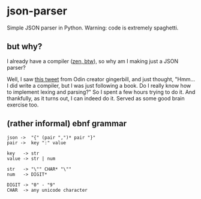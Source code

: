 # json-parser

Simple JSON parser in Python. Warning: code is extremely spaghetti.

## but why?

I already have a compiler ([zen, btw](https://github.com/pes18fan/zen)), so why
am I making just a JSON parser?

Well, I saw [this tweet](https://x.com/TheGingerBill/status/1874621905451593738)
from Odin creator gingerbill, and just thought, "Hmm... I did write a compiler,
but I was just following a book. Do I really know how to implement lexing and
parsing?" So I spent a few hours trying to do it. And thankfully, as it turns
out, I can indeed do it. Served as some good brain exercise too.

## (rather informal) ebnf grammar

```ebnf
json ->  "{" (pair ",")* pair "}"
pair ->  key ":" value

key   -> str
value -> str | num

str   -> "\"" CHAR* "\""
num   -> DIGIT*

DIGIT -> "0" - "9"
CHAR  -> any unicode character
```
